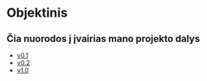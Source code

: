 # Objektinis
## Čia nuorodos į įvairias mano projekto dalys

* [v0.1](https://github.com/giedrius200/Objektinis/tree/0.1)
* [v0.2](https://github.com/giedrius200/Objektinis/tree/0.2)
* [v1.0](https://github.com/giedrius200/Objektinis/tree/1)
